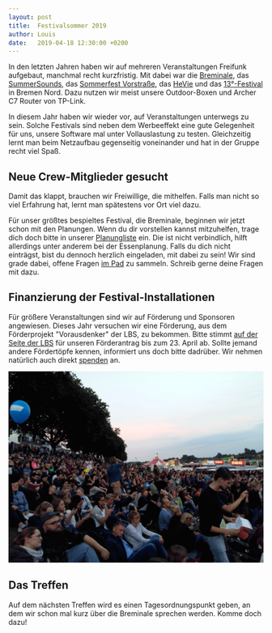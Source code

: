 ```yaml
---
layout: post
title:  Festivalsommer 2019
author: Louis
date:   2019-04-18 12:30:00 +0200
---
```

In den letzten Jahren haben wir auf mehreren Veranstaltungen Freifunk aufgebaut,
 manchmal recht kurzfristig.
Mit dabei war die [Breminale](/blog/2018/12/09/rueckblick-auf-die-breminale-2018.html),
 das [SummerSounds](/blog/2017/08/21/summersounds-2017.html),
 das [Sommerfest Vorstraße](/blog/2018/06/17/sommerfest-vorstraße.html),
 das [HeVie](/blog/2017/09/15/hevie.html)
 und das [13°-Festival](/blog/2018/11/06/13grad.html) in Bremen Nord. 
Dazu nutzen wir meist unsere Outdoor-Boxen und Archer C7 Router von TP-Link.

In diesem Jahr haben wir wieder vor, auf Veranstaltungen unterwegs zu sein.
Solche Festivals sind neben dem Werbeeffekt eine gute Gelegenheit für uns,
 unsere Software mal unter Vollauslastung zu testen.
Gleichzeitig lernt man beim Netzaufbau gegenseitig voneinander und hat in der Gruppe recht viel Spaß.

## Neue Crew-Mitglieder gesucht
Damit das klappt, brauchen wir Freiwillige,
 die mithelfen.
Falls man nicht so viel Erfahrung hat,
 lernt man spätestens vor Ort viel dazu.

Für unser größtes bespieltes Festival, die Breminale,
 beginnen wir jetzt schon mit den Planungen.
Wenn du dir vorstellen kannst mitzuhelfen,
 trage dich doch bitte in unserer [Planungliste](https://dudle.hackerspace-bremen.de/FFHB_Breminale_2019/) ein.
Die ist nicht verbindlich, hilft allerdings unter anderem bei der Essenplanung.
Falls du dich nicht einträgst, bist du dennoch herzlich eingeladen, mit dabei zu sein!
Wir sind grade dabei, offene Fragen [im Pad](https://hackmd.io/HPeyrnwxQD2Ny9fUaZoiKQ?view) zu sammeln.
 Schreib gerne deine Fragen mit dazu.

## Finanzierung der Festival-Installationen
Für größere Veranstaltungen sind wir auf Förderung und Sponsoren angewiesen.
Dieses Jahr versuchen wir eine Förderung, aus dem Förderprojekt "Vorausdenker" der LBS, zu bekommen. 
Bitte stimmt [auf der Seite der LBS](https://lbs-vorausdenker.de/contributors/geraetebeschaffung-fuer-freies-wlan-an-besonderen-punkten-und-fuer-festivals-projekt-breminale-2019/?item=1353) für unseren Förderantrag bis zum 23. April ab.
Sollte jemand andere Fördertöpfe kennen, informiert uns doch bitte dadrüber.
Wir nehmen natürlich auch direkt [spenden](/verein/#spenden) an.

<a href="/blog/files/2019-04-16/breminale_wlan.gif"><img src="/blog/files/2019-04-16/breminale_wlan.gif" alt="Freifunk Nutzer auf der Breminale (mit animierten Wifi-Symbolen)" style="max-height:400px"></a>

## Das Treffen
Auf dem nächsten Treffen wird es einen Tagesordnungspunkt geben, an dem wir schon mal kurz über die Breminale sprechen werden. Komme doch dazu!

